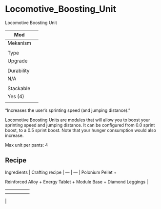 # Locomotive_Boosting_Unit

Locomotive Boosting Unit

| Mod |  |
| --- | --- |
| Mekanism |  |
|  |  |
| Type |  |
| Upgrade |  |
|  |  |
| Durability |  |
| N/A |  |
|  |  |
| Stackable |  |
| Yes (4) |  |
|  |  |

“Increases the user’s sprinting speed (and jumping distance).”

Locomotive Boosting Units are modules that will allow you to boost your sprinting speed and jumping distance. It can be configured from 0.0 sprint boost, to a 0.5 sprint boost. Note that your hunger consumption would also increase.

Max unit per pants: 4

## Recipe

Ingredients | Crafting recipe |
— | — |
Polonium Pellet +

Reinforced Alloy + Energy Tablet + Module Base + Diamond Leggings |

|  |  |  |  |  |
| --- | --- | --- | --- | --- |
|  |  |  |  |  |
|  |  |  |  |  |

|